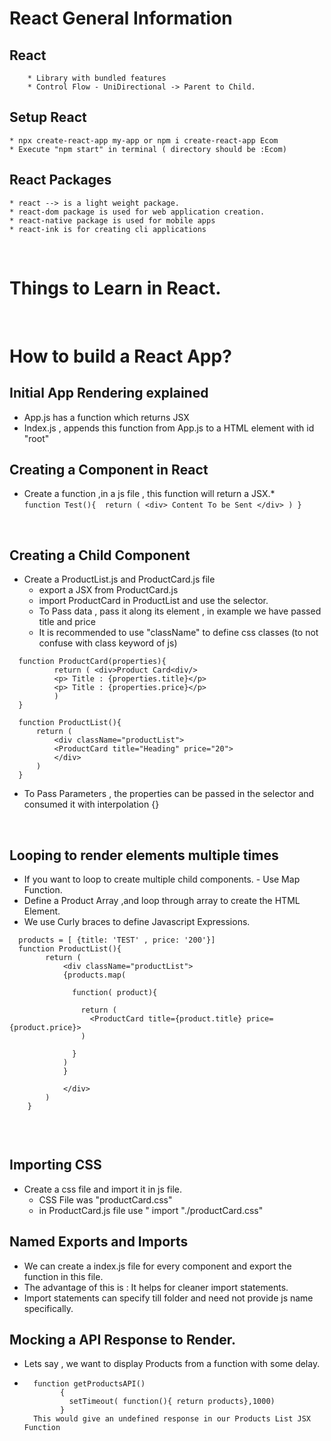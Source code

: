 # React General Information
## React
        * Library with bundled features
        * Control Flow - UniDirectional -> Parent to Child.

## Setup React
    * npx create-react-app my-app or npm i create-react-app Ecom
    * Execute "npm start" in terminal ( directory should be :Ecom)
    
## React Packages
    * react --> is a light weight package.
    * react-dom package is used for web application creation.
    * react-native package is used for mobile apps
    * react-ink is for creating cli applications

<br/>

# Things to Learn in React.



<br/>

# How to build a React App?

## Initial App Rendering explained
  * App.js has a function which returns JSX
  * Index.js , appends this function from App.js to a HTML element with id "root"
## Creating a Component in React
* Create a function ,in a js file , this function will return a JSX.* <br/>
       ```
       function Test(){ 
        return (
            <div> Content To be Sent </div>
        )
        }
        ```

<br/>


## Creating a Child Component
  * Create a ProductList.js and ProductCard.js file 
    * export a JSX from ProductCard.js
    * import ProductCard in ProductList and use the selector.
    * To Pass data , pass it along its element , in example we have passed title and price
    * It is recommended to use "className" to define css classes (to not confuse with class keyword of js)
  ```
    function ProductCard(properties){
            return ( <div>Product Card<div/>
            <p> Title : {properties.title}</p>
            <p> Title : {properties.price}</p>
            )
    }

    function ProductList(){
        return (
            <div className="productList">
            <ProductCard title="Heading" price="20">
            </div>
        )
    }
  ```
  * To Pass Parameters , the properties can be passed in the selector and consumed it with interpolation {}

<br/>

## Looping to render elements multiple times
  * If you want to loop to create multiple child components. - Use Map Function.
  * Define a Product Array ,and loop through array to create the HTML Element.
  * We use Curly braces to define Javascript Expressions.
```
  products = [ {title: 'TEST' , price: '200'}]
  function ProductList(){
        return (
            <div className="productList">
            {products.map( 
              
              function( product){
              
                return (
                  <ProductCard title={product.title} price={product.price}>
                )
              
              }
            )
            }
            
            </div>
        )
    }
    
```

<br/> 

## Importing CSS
  * Create a css file and import it in js file.
    * CSS File was "productCard.css"
    * in ProductCard.js file use " import "./productCard.css"

## Named Exports and Imports
  * We can create a index.js file for every component and export the function in this file.
  * The advantage of this is : It helps for cleaner import statements. 
  * Import statements can specify till folder and need not provide js name specifically.

## Mocking a API Response to Render.
  * Lets say , we want to display Products from a function with some delay.
* ```  
    function getProductsAPI()
          {
            setTimeout( function(){ return products},1000)
          }
    This would give an undefined response in our Products List JSX Function

